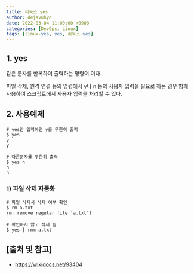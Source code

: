 ```yaml
---
title: 리눅스 yes
author: dejavuhyo
date: 2022-03-04 11:00:00 +0900
categories: [DevOps, Linux]
tags: [linux-yes, yes, 리눅스-yes]
---
```


## 1. yes
같은 문자를 반복하여 출력하는 명령어 이다.

파일 삭제, 원격 연결 등의 명령에서 y나 n 등의 사용자 입력을 필요로 하는 경우 함께 사용하여 스크립트에서 사용자 입력을 처리할 수 있다.

## 2. 사용예제

```shell
# yes만 입력하면 y를 무한히 출력 
$ yes
y
y

# 다른문자를 무한히 출력 
$ yes n
n
n
```

### 1) 파일 삭제 자동화

```shell
# 파일 삭제시 삭제 여부 확인
$ rm a.txt
rm: remove regular file 'a.txt'?

# 확인하지 않고 삭제 됨
$ yes | rmm a.txt
```

## [출처 및 참고]
* <https://wikidocs.net/93404>
